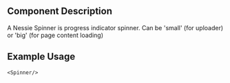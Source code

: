 Component Description
---------------------

A Nessie Spinner is progress indicator spinner. Can be 'small' (for uploader) or 'big' (for page content loading)

Example Usage
-------------

    <Spinner/>

